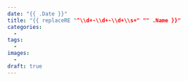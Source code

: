 ```yaml
---
date: "{{ .Date }}"
title: "{{ replaceRE "^\\d+-\\d+-\\d+\\s+" "" .Name }}"
categories:
  -
tags:
  -
images:
  -
draft: true
---
```

